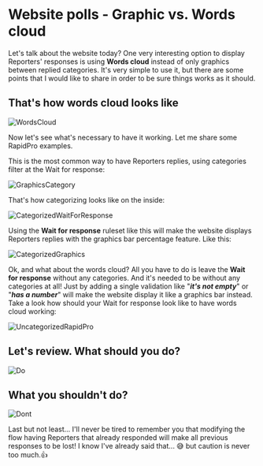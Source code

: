 # Website polls - Graphic vs. Words cloud

Let's talk about the website today? One very interesting option to display Reporters' responses is using **Words cloud** instead of only graphics between replied categories.
It's very simple to use it, but there are some points that I would like to share in order to be sure things works as it should.

## That's how words cloud looks like

![WordsCloud](https://udo-rapidpro-static-app.s3.amazonaws.com/attachments/211/5850/steps/a18594d7-6492-4bdb-beab-4cc2ef23fa7b.png "How a words cloud look like")

Now let's see what's necessary to have it working. Let me share some RapidPro examples.

This is the most common way to have Reporters replies, using categories filter at the Wait for response:

![GraphicsCategory](https://udo-rapidpro-static-app.s3.amazonaws.com/attachments/211/5850/steps/95322453-7fc9-4ffe-91ba-25195a729243.png "Wait for Response sorted by categories")

That's how categorizing looks like on the inside:

![CategorizedWaitForResponse](https://udo-rapidpro-static-app.s3.amazonaws.com/attachments/211/5850/steps/29e14eb1-3e1f-419f-b404-f2d38d922785.png "Categorized Wait for Response")

Using the **Wait for response** ruleset like this will make the website displays Reporters replies with the graphics bar percentage feature. Like this:

![CategorizedGraphics](https://udo-rapidpro-static-app.s3.amazonaws.com/attachments/211/5850/steps/c2f997ab-aa73-4103-90c6-1804dceb5089.png "Website's graphics for categorized Wait for response")

Ok, and what about the words cloud? All you have to do is leave the **Wait for response** without any categories. And it's needed to be without any categories at all! Just by adding a single validation like "***it's not empty***" or "***has a number***" will make the website display it like a graphics bar instead. Take a look how should your Wait for response look like to have words cloud working:

![UncategorizedRapidPro](https://udo-rapidpro-static-app.s3.amazonaws.com/attachments/211/5850/steps/78794c17-0341-4010-91ed-bcd3178cca39.png "Uncategorized Wait for response")

## Let's review. What should you do?

![Do](https://udo-rapidpro-static-app.s3.amazonaws.com/attachments/211/5850/steps/f9bc6857-56a9-4871-b594-4824020c3716.jpeg "Your flow should look like this")

## What you shouldn't do?

![Dont](https://udo-rapidpro-static-app.s3.amazonaws.com/attachments/211/5850/steps/809b0bd9-48c0-4b6f-aa3a-c9e37cc24a2e.jpeg "This won't create a words cloud")

Last but not least... I'll never be tired to remember you that modifying the flow having Reporters that already responded will make all previous responses to be lost! I know I've already said that... 😅 but caution is never too much.👍